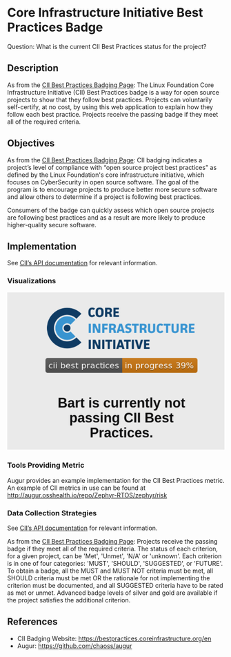 # Core Infrastructure Initiative Best Practices Badge

Question: What is the current CII Best Practices status for the project? 

## Description

As from the [CII Best Practices Badging Page](https://bestpractices.coreinfrastructure.org/en): The Linux Foundation Core Infrastructure Initiative (CII) Best Practices badge is a way for open source projects to show that they follow best practices. Projects can voluntarily self-certify, at no cost, by using this web application to explain how they follow each best practice. Projects receive the passing badge if they meet all of the required criteria.

## Objectives

As from the [CII Best Practices Badging Page](https://bestpractices.coreinfrastructure.org/en): CII badging indicates a project’s level of compliance with “open source project best practices" as defined by the Linux Foundation's core infrastructure initiative, which focuses on CyberSecurity in open source software. The goal of the program is to encourage projects to produce better more secure software and allow others to determine if a project is following best practices.

Consumers of the badge can quickly assess which open source projects are following best practices and as a result are more likely to produce higher-quality secure software.

## Implementation

See [CII’s API documentation](https://github.com/coreinfrastructure/best-practices-badge/blob/master/doc/api.md) for relevant information.

### Visualizations

![CII visualizations](images/cii-best-practices_visualization.png)

### Tools Providing Metric

Augur provides an example implementation for the CII Best Practices metric.
An example of CII metrics in use can be found at http://augur.osshealth.io/repo/Zephyr-RTOS/zephyr/risk

### Data Collection Strategies

See [CII’s API documentation](https://github.com/coreinfrastructure/best-practices-badge/blob/master/doc/api.md) for relevant information.

As from the [CII Best Practices Badging Page](https://bestpractices.coreinfrastructure.org/en): Projects receive the passing badge if they meet all of the required criteria. The status of each criterion, for a given project, can be 'Met', 'Unmet', 'N/A' or 'unknown'. Each criterion is in one of four categories: 'MUST', 'SHOULD', 'SUGGESTED', or 'FUTURE'. To obtain a badge, all the MUST and MUST NOT criteria must be met, all SHOULD criteria must be met OR the rationale for not implementing the criterion must be documented, and all SUGGESTED criteria have to be rated as met or unmet. Advanced badge levels of silver and gold are available if the project satisfies the additional criterion. 

## References

- CII Badging Website: https://bestpractices.coreinfrastructure.org/en 
- Augur: https://github.com/chaoss/augur



